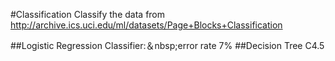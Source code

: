 #Classification
Classify the data from http://archive.ics.uci.edu/ml/datasets/Page+Blocks+Classification

##Logistic Regression Classifier:＆nbsp;error rate 7%
##Decision Tree C4.5

